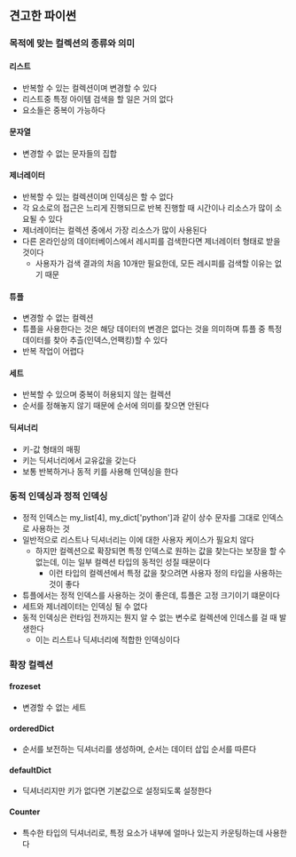 ## 견고한 파이썬

### 목적에 맞는 컬렉션의 종류와 의미

#### 리스트

- 반복할 수 있는 컬렉션이며 변경할 수 있다
- 리스트중 특정 아이템 검색을 할 일은 거의 없다
- 요소들은 중복이 가능하다

#### 문자열

- 변경할 수 없는 문자들의 집합

#### 제너레이터

- 반복할 수 있는 컬렉션이며 인덱싱은 할 수 없다
- 각 요소로의 접근은 느리게 진행되므로 반복 진행할 때 시간이나 리소스가 많이 소요될 수 있다
- 제너레이터는 컬렉션 중에서 가장 리소스가 많이 사용된다
- 다른 온라인상의 데이터베이스에서 레시피를 검색한다면 제너레이터 형태로 받을 것이다
    - 사용자가 검색 결과의 처음 10개만 필요한데, 모든 레시피를 검색할 이유는 없기 때문

#### 튜플

- 변경할 수 없는 컬렉션
- 튜플을 사용한다는 것은 해당 데이터의 변경은 없다는 것을 의미하며 튜플 중 특정 데이터를 찾아 추츨(인덱스,언팩킹)할 수 있다
- 반복 작업이 어렵다

#### 세트

- 반복할 수 있으며 중복이 허용되지 않는 컬렉션
- 순서를 정해놓지 않기 때문에 순서에 의미를 찾으면 안된다

#### 딕셔너리

- 키-값 형태의 매핑
- 키는 딕셔너리에서 교유값을 갖는다
- 보통 반복하거나 동적 키를 사용해 인덱싱을 한다

### 동적 인덱싱과 정적 인덱싱

- 정적 인덱스는 my_list[4], my_dict['python']과 같이 상수 문자를 그대로 인덱스로 사용하는 것
- 일반적으로 리스트나 딕셔너리는 이에 대한 사용자 케이스가 필요치 않다
  - 하지만 컬렉션으로 확장되면 특정 인덱스로 원하는 값을 찾는다는 보장을 할 수 없는데, 이는 일부 컬렉션 타입의 동적인 성질 때문이다
    - 이런 타입의 컬렉션에서 특정 값을 찾으려면 사용자 정의 타입을 사용하는 것이 좋다
- 튜플에서는 정적 인덱스를 사용하는 것이 좋은데, 튜플은 고정 크기이기 떄문이다
- 세트와 제너레이터는 인덱싱 될 수 없다
- 동적 인덱싱은 런타임 전까지는 뭔지 알 수 없는 변수로 컬렉션에 인데스를 걸 때 발생한다
  - 이는 리스트나 딕셔너리에 적합한 인덱싱이다

### 확장 컬렉션

#### frozeset

- 변경할 수 없는 세트

#### orderedDict

- 순서를 보전하는 딕셔너리를 생성하며, 순서는 데이터 삽입 순서를 따른다

#### defaultDict

- 딕셔너리지만 키가 없다면 기본값으로 설정되도록 설정한다

#### Counter

- 특수한 타입의 딕셔너리로, 특정 요소가 내부에 얼마나 있는지 카운팅하는데 사용한다 
